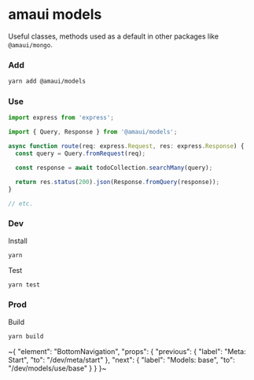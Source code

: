 
# amaui models

Useful classes, methods used as a default in other packages like `@amaui/mongo`.

### Add

```sh
yarn add @amaui/models
```

### Use

```ts
import express from 'express';

import { Query, Response } from '@amaui/models';

async function route(req: express.Request, res: express.Response) {
  const query = Query.fromRequest(req);

  const response = await todoCollection.searchMany(query);

  return res.status(200).json(Response.fromQuery(response));
}

// etc.
```

### Dev

Install

```sh
yarn
```

Test

```sh
yarn test
```

### Prod

Build

```sh
yarn build
```

~{
  "element": "BottomNavigation",
  "props": {
    "previous": {
      "label": "Meta: Start",
      "to": "/dev/meta/start"
    },
    "next": {
      "label": "Models: base",
      "to": "/dev/models/use/base"
    }
  }
}~
